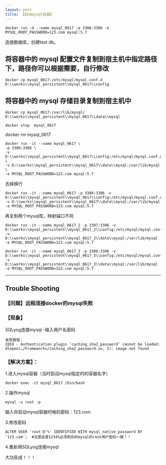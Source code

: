 ```yaml
---
layout: post
title: 【启动mysql容器】 
---
```



`docker run -d --name mysql_0617 -p 3306:3306 -e MYSQL_ROOT_PASSWORD=123.com mysql:5.7`

连接数据库，创建test db。

## 将容器中的 mysql 配置文件复制到宿主机中指定路径下，路径你可以根据需要，自行修改

`docker cp mysql_0617:/etc/mysql/mysql.conf.d D:\\works\\mysql_persistent\\mysql_0617\\config`

## 将容器中的 mysql 存储目录复制到宿主机中

`docker cp mysql_0617:/var/lib/mysql/ D:\\works\\mysql_persistent\\mysql_0617\\data\\mysql`

`docker stop  mysql_0617`

docker rm  mysql_0617

```
docker run -it --name mysql_0617 \
-p 3306:3306 \
-v D:\\works\\mysql_persistent\\mysql_0617\\config:/etc/mysql/mysql.conf.d \
-v D:\\works\\mysql_persistent\\mysql_0617\\data\\mysql:/var/lib/mysql \
-e MYSQL_ROOT_PASSWORD=123.com mysql:5.7
```

去掉换行

```
docker run -it --name mysql_0617 -p 3306:3306 -v D:\\works\\mysql_persistent\\mysql_0617\\config:/etc/mysql/mysql.conf.d -v D:\\works\\mysql_persistent\\mysql_0617\\data\\mysql:/var/lib/mysql -e MYSQL_ROOT_PASSWORD=123.com mysql:5.7
```

再复制两个mysql库，映射端口不同

```
docker run -it --name mysql_0617_2 -p 3307:3306 -v D:\\works\\mysql_persistent\\mysql_0617_2\\config:/etc/mysql/mysql.conf.d -v D:\\works\\mysql_persistent\\mysql_0617_2\\data\\mysql:/var/lib/mysql -e MYSQL_ROOT_PASSWORD=123.com mysql:5.7
```

```
docker run -it --name mysql_0617_3 -p 3308:3306 -v D:\\works\\mysql_persistent\\mysql_0617_3\\config:/etc/mysql/mysql.conf.d -v D:\\works\\mysql_persistent\\mysql_0617_3\\data\\mysql:/var/lib/mysql -e MYSQL_ROOT_PASSWORD=123.com mysql:5.7
```


---

## Trouble Shooting
### 【问题】远程连接docker的mysql失败
### 【现象】
SQLyog连接mysql
-输入用户名密码
```
发现报错：
2059 - Authentication plugin ‘caching_sha2_password’ cannot be loaded: dlopen(…/Frameworks/caching_sha2_password.so, 2): image not found
```

### 【解决方案】：

1.进入mysql容器（当时启动mysql指定时的容器名字）

`docker exec -it mysql_0617 /bin/bash`

2.操作mysql

`mysql -u root -p`

输入你启动mysql容器时候的密码：123.com

3.修改密码
```
ALTER USER 'root'@'%' IDENTIFIED WITH mysql_native_password BY '123.com';  #注意这里12345必须和你的mysql的root用户密码一致！！
```

4.重新用SQLyog连接mysql

大功告成！！！